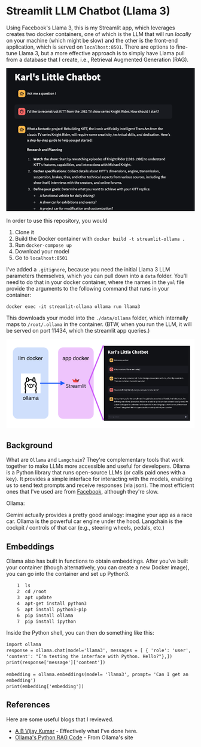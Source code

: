 # Streamlit LLM Chatbot (Llama 3)

Using Facebook's Llama 3, this is my Streamlit app, which leverages creates two docker containers, one of which is the LLM that will run *locally* on your machine (which might be slow) and the other is the front-end application, which is served on `localhost:8501`. There are options to fine-tune Llama 3, but a more effective approach is to simply have Llama pull from a database that I create, i.e., Retrieval Augmented Generation (RAG).

![](images/chatbot-screenshot.png)

In order to use this repository, you would

1. Clone it
1. Build the Docker container with `docker build -t streamlit-ollama .`
1. Run `docker-compose up`
1. Download your model
1. Go to `localhost:8501`

I've added a `.gitignore`, because you need the initial Llama 3 LLM parameters themselves, which you can pull down into a `data` folder. You'll need to do that in your docker container, where the names in the `yml` file provide the arguments to the following command that runs in your container:

```
docker exec -it streamlit-ollama ollama run llama3
```

This downloads your model into the `./data/ollama` folder, which internally maps to `/root/.ollama` in the container. (BTW, when you run the LLM, it will be served on port 11434, which the streamlit app queries.)

![](images/diagram.png)


## Background

What are `Ollama` and `Langchain`? They're complementary tools that work together to make LLMs more accessible and useful for developers. Ollama is a Python library that runs open-source LLMs (or calls paid ones with a key). It provides a simple interface for interacting with the models, enabling us to send text prompts and receive responses (via json). The most efficient ones that I've used are from [Facebook](https://llama.meta.com/), although they're slow.

Ollama:

Gemini actually provides a pretty good analogy: imagine your app as a race car. Ollama is the powerful car engine under the hood. Langchain is the cockpit / controls of that car (e.g., steering wheels, pedals, etc.)

## Embeddings

Ollama also has built in functions to obtain embeddings. After you've built your container (though alternatively, you can create a new Docker image), you can go into the container and set up Python3.

```
    1  ls
    2  cd /root
    3  apt update
    4  apt-get install python3
    5  apt install python3-pip
    6  pip install ollama
    7  pip install ipython
```

Inside the Python shell, you can then do something like this:

```
import ollama
response = ollama.chat(model='llama3', messages = [ { 'role': 'user', 'content': "I'm testing the interface with Python. Hello?"},])
print(response['message']['content'])

embedding = ollama.embeddings(model= 'llama3', prompt= 'Can I get an embedding')
print(embedding['embedding'])
```


## References

Here are some useful blogs that I reviewed. 

* [A B Vijay Kumar](https://abvijaykumar.medium.com/ollama-build-a-chatbot-with-langchain-ollama-deploy-on-docker-5dfcfd140363) - Effectively what I've done here.
* [Ollama's Python RAG Code](https://github.com/ollama/ollama/blob/main/examples/langchain-python-rag-document/main.py) - From Ollama's site



